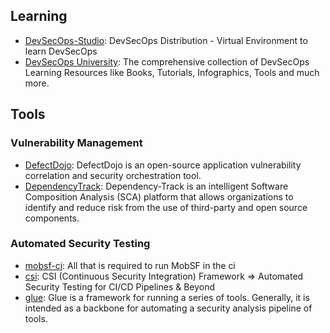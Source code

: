 ## Learning

* [DevSecOps-Studio](https://github.com/teacheraio/DevSecOps-Studio): DevSecOps Distribution - Virtual Environment to learn DevSecOps
* [DevSecOps University](https://www.practical-devsecops.com/devsecops-university/): The comprehensive collection of DevSecOps Learning Resources like Books, Tutorials, Infographics, Tools and much more.

## Tools

### Vulnerability Management

* [DefectDojo](https://github.com/DefectDojo/django-DefectDojo): DefectDojo is an open-source application vulnerability correlation and security orchestration tool.
* [DependencyTrack](https://github.com/DependencyTrack/dependency-track): Dependency-Track is an intelligent Software Composition Analysis (SCA) platform that allows organizations to identify and reduce risk from the use of third-party and open source components. 

### Automated Security Testing

* [mobsf-ci](https://github.com/Soluto/mobsf-ci): All that is required to run MobSF in the ci
* [csi](https://github.com/ninp0/csi): CSI (Continuous Security Integration) Framework => Automated Security Testing for CI/CD Pipelines & Beyond
* [glue](https://github.com/OWASP/glue): Glue is a framework for running a series of tools. Generally, it is intended as a backbone for automating a security analysis pipeline of tools.
